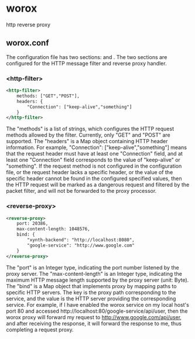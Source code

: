 # worox
http reverse proxy
## worox.conf
The configuration file has two sections: <http-filter></http-filter> and <reverse-proxy></reverse-proxy>. The two sections are configured for the HTTP message filter and reverse proxy handler.
### \<http-filter\>
```xml
<http-filter>
    methods: ["GET","POST"],
    headers: {
        "Connection": ["keep-alive","something"]
    }
</http-filter>
```
The "methods" is a list of strings, which configures the HTTP request methods allowed by the filter. Currently, only "GET" and "POST" are supported. The "headers" is a Map object containing HTTP header information. For example, "Connection": ["keep-alive","something"] means that the request header must have at least one "Connection" field, and at least one "Connection" field corresponds to the value of "keep-alive" or "something". If the request method is not configured in the configuration file, or the request header lacks a specific header, or the value of the specific header cannot be found in the configured specified values, then the HTTP request will be marked as a dangerous request and filtered by the packet filter, and will not be forwarded to the proxy processor.
### \<reverse-proxy\>
```xml
<reverse-proxy>
    port: 20386,
    max-content-length: 1048576,
    bind: {
        "xynth-backend": "http://localhost:8080",
        "google-service": "http://www.google.com"
    }
</reverse-proxy>
```
The "port" is an Integer type, indicating the port number listened by the proxy server. The "max-content-length" is an Integer type, indicating the maximum HTTP message length supported by the proxy server (unit: Byte). The "bind" is a Map object that implements proxy by mapping paths to specific HTTP servers. The key is the proxy path corresponding to the service, and the value is the HTTP server providing the corresponding service. For example, if I have enabled the worox service on my local host's port 80 and accessed http://localhost:80/google-service/api/user, then the worox proxy will forward my request to http://www.google.com/api/user, and after receiving the response, it will forward the response to me, thus completing a request proxy.
